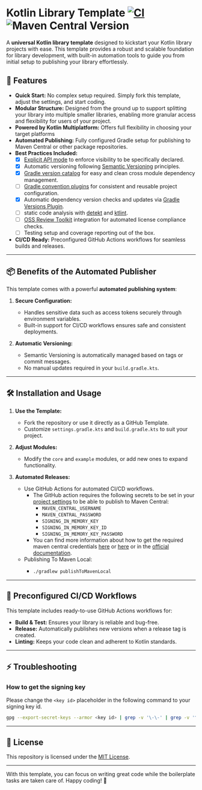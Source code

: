 # Kotlin Library Template [![CI](https://github.com/christian-draeger/kotlin-library-template/actions/workflows/build.yml/badge.svg)](https://github.com/christian-draeger/kotlin-library-template/actions/workflows/build.yml) ![Maven Central Version](https://img.shields.io/maven-central/v/codes.draeger/kotlin-library-template-example?logo=sonatype&label=Release)

A **universal Kotlin library template** designed to kickstart your Kotlin library projects with ease. This template provides a robust and scalable foundation for library development, with built-in automation tools to guide you from initial setup to publishing your library effortlessly.

## 🚀 Features

- **Quick Start:** No complex setup required. Simply fork this template, adjust the settings, and start coding.
- **Modular Structure:** Designed from the ground up to support splitting your library into multiple smaller libraries, enabling more granular access and flexibility for users of your project.
- **Powered by Kotlin Multiplatform:** Offers full flexibility in choosing your target platforms
- **Automated Publishing:** Fully configured Gradle setup for publishing to Maven Central or other package repositories.
- **Best Practices Included:**
    - [x] [Explicit API mode](https://kotlinlang.org/docs/whatsnew14.html#explicit-api-mode-for-library-authors) to enforce visibility to be specifically declared.
    - [x] Automatic versioning following [Semantic Versioning](https://semver.org/) principles.
    - [x] [Gradle version catalog](https://docs.gradle.org/current/userguide/version_catalogs.html) for easy and clean cross module dependency management.
    - [ ] [Gradle convention plugins](https://docs.gradle.org/current/samples/sample_convention_plugins.html) for consistent and reusable project configuration.
    - [x] Automatic dependency version checks and updates via [Gradle Versions Plugin](https://github.com/littlerobots/version-catalog-update-plugin).
    - [ ] static code analysis with [detekt](https://detekt.dev/) and [ktlint](https://ktlint.github.io/).
    - [ ] [OSS Review Toolkit](https://oss-review-toolkit.org/ort/docs/intro) integration for automated license compliance checks.
    - [ ] Testing setup and coverage reporting out of the box.
- **CI/CD Ready:** Preconfigured GitHub Actions workflows for seamless builds and releases.

---

## 📦 Benefits of the Automated Publisher

This template comes with a powerful **automated publishing system**:

1. **Secure Configuration:**
    - Handles sensitive data such as access tokens securely through environment variables.
    - Built-in support for CI/CD workflows ensures safe and consistent deployments.

2. **Automatic Versioning:**
    - Semantic Versioning is automatically managed based on tags or commit messages.
    - No manual updates required in your `build.gradle.kts`.

---

## 🛠️ Installation and Usage

1. **Use the Template:**
    - Fork the repository or use it directly as a GitHub Template.
    - Customize `settings.gradle.kts` and `build.gradle.kts` to suit your project.

2. **Adjust Modules:**
    - Modify the `core` and `example` modules, or add new ones to expand functionality.

3. **Automated Releases:**
    - Use GitHub Actions for automated CI/CD workflows.
      - The GitHub action requires the following secrets to be set in your [project settings](settings/secrets/actions) to be able to publish to Maven Central:
        - `MAVEN_CENTRAL_USERNAME`
        - `MAVEN_CENTRAL_PASSWORD`
        - `SIGNING_IN_MEMORY_KEY`
        - `SIGNING_IN_MEMORY_KEY_ID`
        - `SIGNING_IN_MEMORY_KEY_PASSWORD`
      - You can find more information about how to get the required maven central credentials [here](https://medium.com/@iRYO400/how-to-upload-your-android-library-to-maven-central-central-portal-in-2024-af7348742247) or [here](https://medium.com/@efthymiou.dimitrios1/how-to-publish-your-library-to-maven-central-3923139967e1) or in the [official documentation](https://central.sonatype.org/register/central-portal/).
    - Publishing To Maven Local:
      - ```bash
        ./gradlew publishToMavenLocal
        ```

---

## 🤖 Preconfigured CI/CD Workflows

This template includes ready-to-use GitHub Actions workflows for:
- **Build & Test:** Ensures your library is reliable and bug-free.
- **Release:** Automatically publishes new versions when a release tag is created.
- **Linting:** Keeps your code clean and adherent to Kotlin standards.

---

## ⚡️ Troubleshooting
### How to get the signing key
Please change the `<key id>` placeholder in the following command to your signing key id.
```bash
gpg --export-secret-keys --armor <key id> | grep -v '\-\-' | grep -v '^=.' | tr -d '\n'
```

---

## 📄 License

This repository is licensed under the [MIT License](LICENSE).

---

With this template, you can focus on writing great code while the boilerplate tasks are taken care of. Happy coding! 🎉
